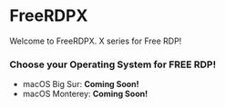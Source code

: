 # FreeRDPX
Welcome to FreeRDPX. X series for Free RDP!

### Choose your Operating System for FREE RDP!
- macOS Big Sur: **Coming Soon!**
- macOS Monterey: **Coming Soon!**
